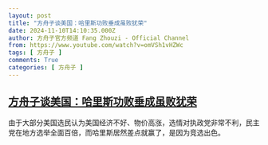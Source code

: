 ```yaml
---
layout: post
title: "方舟子谈美国：哈里斯功败垂成虽败犹荣"
date: 2024-11-10T14:10:35.000Z
author: 方舟子官方频道 Fang Zhouzi - Official Channel
from: https://www.youtube.com/watch?v=omVSh1vHZWc
tags: [ 方舟子 ]
comments: True
categories: [ 方舟子 ]
---
```

<!--1731247835000-->
[方舟子谈美国：哈里斯功败垂成虽败犹荣](https://www.youtube.com/watch?v=omVSh1vHZWc)
------

<div>
由于大部分美国选民认为美国经济不好、物价高涨，选情对执政党非常不利，民主党在地方选举全面百倍，而哈里斯居然差点就赢了，是因为竞选出色。
</div>
